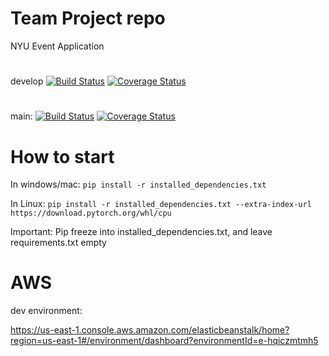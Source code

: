 # Team Project repo

NYU Event Application

#

develop
[![Build Status](https://app.travis-ci.com/gcivil-nyu-org/INT2-Monday-Spring2024-Team-3.svg?branch=develop)](https://app.travis-ci.com/gcivil-nyu-org/INT2-Monday-Spring2024-Team-3)
[![Coverage Status](https://coveralls.io/repos/github/gcivil-nyu-org/INT2-Monday-Spring2024-Team-3/badge.svg?branch=develop)](https://coveralls.io/github/gcivil-nyu-org/INT2-Monday-Spring2024-Team-3?branch=develop)

#

main:
[![Build Status](https://app.travis-ci.com/gcivil-nyu-org/INT2-Monday-Spring2024-Team-3.svg?token=6jLhZJWMW7WGTRM7fyVY&branch=master)](https://app.travis-ci.com/gcivil-nyu-org/INT2-Monday-Spring2024-Team-3)
[![Coverage Status](https://coveralls.io/repos/github/gcivil-nyu-org/INT2-Monday-Spring2024-Team-3/badge.svg?branch=master)](https://coveralls.io/github/gcivil-nyu-org/INT2-Monday-Spring2024-Team-3?branch=master)

# How to start

In windows/mac:
`pip install -r installed_dependencies.txt`

In Linux:
`pip install -r installed_dependencies.txt --extra-index-url https://download.pytorch.org/whl/cpu`

Important: Pip freeze into installed_dependencies.txt, and leave requirements.txt empty

# AWS

dev environment:

https://us-east-1.console.aws.amazon.com/elasticbeanstalk/home?region=us-east-1#/environment/dashboard?environmentId=e-hqiczmtmh5

